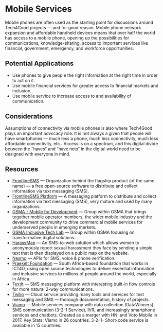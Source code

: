 # Mobile Services

Mobile phones are often used as the starting point for discussions around Tech4Good projects — and for good reason. Mobile phone network expansion and affordable handheld devices means that over half the world has access to a mobile phone, opening up the possibilities for communications, knowledge-sharing, access to important services like financial, government, emergency, and workforce opportunities.

## Potential Applications

- Use phones to give people the right information at the right time in order to act on it.
- Use mobile financial services for greater access to financial markets and inclusion.
- Use mobile service to increase access to and availability of communication.

## Considerations

Assumptions of connectivity via mobile phones is also where Tech4Good plays an important advocacy role. It is not always a given that people will have smartphones — much less a phone, much less connectivity, much less affordable connectivity, etc.. Access is on a spectrum, and this digital divide between the “haves“ and “have nots“ in the digital world need to be designed with everyone in mind.

## Resources

- [FrontlineSMS](https://frontlinesms.com) — Organization behind the flagship product (of the same name) — a free open-source software to distribute and collect information via text messaging (SMS).
- [FrontlineSMS Platform](https://www.frontlinesms.com/) — A messaging platform to distribute and collect information via text messaging (SMS), very mature and used by many organizations.
- [GSMA - Mobile for Development](https://gsma.com/mobilefordevelopment) — Group within GSMA that brings together mobile operator members, the wider mobile industry and the development community to drive commercial mobile services for underserved people in emerging markets.
- [GSMA Inclusive Tech Lab](https://www.gsma.com/mobilefordevelopment/mobile-money/gsma-inclusive-tech-lab/) — Group within GSMA focusing on transformative digital solutions.
- [HarassMap](https://harassmap.org) — An SMS-to-web solution which allows women to anonymously report sexual harassment they face by sending a simple text that is then displayed on a public map on the website.
- [Nexmo](https://nexmo.com) — APIs for SMS, voice & phone verification.
- [Praekelt Foundation](https://praekelt.org) — South Africa-based foundation that works in ICT4D, using open source technologies to deliver essential information and inclusive services to millions of people around the world, especially in Africa.
- [TextIt](https://textit.in) — SMS messaging platform with interesting built-in flow controls for more natural 2-way communications.
- [Twilio](https://twilio.com) — Cloud service providing many tools and services for text messaging and SMS — thorough documentation, history of projects.
- [Viamo](https://viamo.io) — Mobile services company with data collection (DataWinners), SMS communication (3-2-1 Service), IVR, and increasingly smartphone services and chatbots. Created as a merger with HNI and Voto Mobile in 2017. Key Stats: Viamo in 26 countries. 3-2-1- Short-code service is available in 15 countries.
